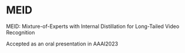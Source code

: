# MEID
MEID: Mixture-of-Experts with Internal Distillation for Long-Tailed Video Recognition

Accepted as an oral presentation in AAAI2023
